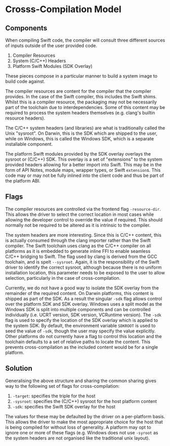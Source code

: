 
# Crosss-Compilation Model

## Components

When compiling Swift code, the compiler will consult three different sources of
inputs outside of the user provided code.

1. Compiler Resources
2. System (C/C++) Headers
3. Platform Swift Modules (SDK Overlay)

These pieces compose in a particular manner to build a system image to build
code against.

The compiler resources are content for the compiler that the compiler provides.
In the case of the Swift compiler, this includes the Swift shims. Whilst this is
a compiler resource, the packaging may not be necessarily part of the toolchain
due to interdependencies. Some of this content may be required to process the
system headers themselves (e.g. clang's builtin resource headers).

The C/C++ system headers (and libraries) are what is traditionally called the
Unix "sysroot". On Darwin, this is the SDK which are shipped to the user, while
on Windows, this is called the Windows SDK, which is a separate installable
component.

The platform Swift modules provided by the SDK overlay overlays the sysroot or
(C/C++) SDK. This overlay is a set of "extensions" to the system provided
headers allowing for a better import into Swift. This may be in the form of API
Notes, module maps, wrapper types, or Swift `extension`s. This code may or may
not be fully inlined into the client code and thus be part of the platform ABI.

## Flags

The compiler resources are controlled via the frontend flag `-resource-dir`.
This allows the driver to select the correct location in most cases while
allowing the developer control to override the value if required. This should
normally not be required to be altered as it is intrinsic to the compiler.

The system headers are more interesting. Since this is C/C++ content, this is
actually consumed through the clang importer rather than the Swift compiler. The
Swift toolchain uses clang as the C/C++ compiler on all platforms as it is
embedded to generate inline FFI to enable seamless C/C++ bridging to Swift. The
flag used by clang is derived from the GCC toolchain, and is spelt `--sysroot`.
Again, it is the responsibility of the Swift driver to identify the correct
sysroot, although because there is no uniform installation location, this
parameter needs to be exposed to the user to allow selection, particularly in
the case of cross-compilation.

Currently, we do not have a good way to isolate the SDK overlay from the
remainder of the required content. On Darwin platforms, this content is shipped
as part of the SDK. As a result the singular `-sdk` flag allows control over the
platform SDK and SDK overlay. Windows uses a split model as the Windows SDK is
split into multiple components and can be controlled individually (i.e. UCRT
version, SDK version, VCRuntime version). The `-sdk` flag is used to specify the
location of the SDK overlay which is applied to the system SDK. By default, the
environment variable `SDKROOT` is used to seed the value of `-sdk`, though the
user may specify the value explicitly. Other platforms do not currently have a
flag to control this location and the toolchain defaults to a set of relative
paths to locate the content. This prevents cross-compilation as the included
content would be for a single platform.

## Solution

Generalising the above structure and sharing the common sharing gives way to the
following set of flags for cross-compilation:

1. `-target`: specifies the triple for the host
2. `-sysroot`: specifies the (C/C++) sysroot for the host platform content
3. `-sdk`: specifies the Swift SDK overlay for the host

The values for these may be defaulted by the driver on a per-platform basis.
This allows the driver to make the most appropriate choice for the host that is
being compiled for without loss of generality. A platform may opt to ignore one
or more of these flags (e.g. Windows does not use `-syroot` as the system
headers are not organised like the traditional unix layout).
